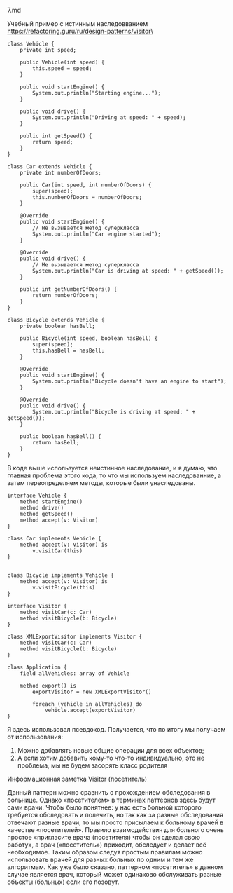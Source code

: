 7.md

Учебный пример с истинным наследовванием\
https://refactoring.guru/ru/design-patterns/visitor\

```
class Vehicle {
    private int speed;

    public Vehicle(int speed) {
        this.speed = speed;
    }

    public void startEngine() {
        System.out.println("Starting engine...");
    }
    
    public void drive() {
        System.out.println("Driving at speed: " + speed);
    }

    public int getSpeed() {
        return speed;
    }
}
```

```
class Car extends Vehicle {
    private int numberOfDoors;

    public Car(int speed, int numberOfDoors) {
        super(speed);
        this.numberOfDoors = numberOfDoors;
    }

    @Override
    public void startEngine() {
        // Не вызывается метод суперкласса
        System.out.println("Car engine started");
    }

    @Override
    public void drive() {
        // Не вызывается метод суперкласса
        System.out.println("Car is driving at speed: " + getSpeed());
    }

    public int getNumberOfDoors() {
        return numberOfDoors;
    }
}
```

```
class Bicycle extends Vehicle {
    private boolean hasBell;

    public Bicycle(int speed, boolean hasBell) {
        super(speed);
        this.hasBell = hasBell;
    }

    @Override
    public void startEngine() {
        System.out.println("Bicycle doesn't have an engine to start");
    }

    @Override
    public void drive() {
        System.out.println("Bicycle is driving at speed: " + getSpeed());
    }

    public boolean hasBell() {
        return hasBell;
    }
}
```

В коде выше используется неистинное наследование, и я думаю, что главная проблема этого кода, то что мы используем наследованние, а затем переопределяем методы, которые были унаследованы.

```
interface Vehicle {
    method startEngine()
    method drive()
    method getSpeed()
    method accept(v: Visitor)
}

class Car implements Vehicle {
    method accept(v: Visitor) is
        v.visitCar(this)
}


class Bicycle implements Vehicle {
    method accept(v: Visitor) is
        v.visitBicycle(this)
}

interface Visitor {
    method visitCar(c: Car)
    method visitBicycle(b: Bicycle)
}

class XMLExportVisitor implements Visitor {
    method visitCar(c: Car)
    method visitBicycle(b: Bicycle)
}

class Application {
    field allVehicles: array of Vehicle

    method export() is
        exportVisitor = new XMLExportVisitor()

        foreach (vehicle in allVehicles) do
            vehicle.accept(exportVisitor)
}
```


Я здесь использовал псевдокод. Получается, что по итогу мы получаем от использования:

1) Можно добавлять новые общие операции для всех объектов;
2) А если хотим добавить кому-то что-то индивидуально, это не проблема, мы не будем засорять класс родителя

Информационная заметка
Visitor (посетитель)

Данный паттерн можно сравнить с прохождением обследования в больнице. Однако «посетителем» в терминах паттернов здесь будут сами врачи. Чтобы было понятнее: у нас есть больной которого требуется обследовать и полечить, но так как за разные обследования отвечают разные врачи, то мы просто присылаем к больному врачей в качестве «посетителей». Правило взаимодействия для больного очень простое «пригласите врача (посетителя) чтобы он сделал свою работу», а врач («посетитель») приходит, обследует и делает всё необходимое. Таким образом следуя простым правилам можно использовать врачей для разных больных по одним и тем же алгоритмам. Как уже было сказано, паттерном «посетитель» в данном случае является врач, который может одинаково обслуживать разные объекты (больных) если его позовут.